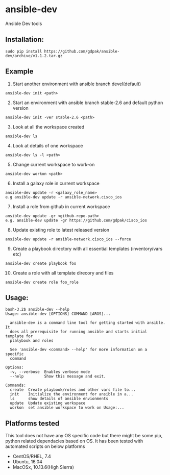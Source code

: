 # ansible-dev
Ansible Dev tools

## Installation:
```
sudo pip install https://github.com/gdpak/ansible-dev/archive/v1.1.2.tar.gz
```
## Example

1. Start another environment with ansible branch devel(default)
```
ansible-dev init <path>
```
2. Start an environment with ansible branch stable-2.6 and default python version
```
ansible-dev init -ver stable-2.6 <path>
```
3. Look at all the workspace created
```
ansible-dev ls
```
4. Look at details of one workspace
```
ansible-dev ls -l <path>
```

5. Change current workspace to work-on
```
ansible-dev workon <path>
```
6. Install a galaxy role in current workspace
```
ansible-dev update -r <galaxy_role_name>
e.g ansible-dev update -r ansible-network.cisco_ios
```
7. Install a role from github in current workspace
```
ansible-dev update -gr <github-repo-path>
e.g. ansible-dev update -gr https://github.com/gdpak/cisco_ios
```
8. Update existing role to latest released version
```
ansible-dev update -r ansible-network.cisco_ios --force
```
9. Create a playbook directory with all essential templates (inventory/vars etc)
```
ansible-dev create playbook foo
```
10. Create a role with all template direcory and files
```
ansible-dev create role foo_role
```

## Usage:
```
bash-3.2$ ansible-dev --help
Usage: ansible-dev [OPTIONS] COMMAND [ARGS]...

  ansible-dev is a command line tool for getting started with ansible. It
  does all prerequisite for running ansible and starts initial template for
  plalybook and roles

  See 'ansible-dev <command> --help' for more information on a specific
  command

Options:
  -v, --verbose  Enables verbose mode
  --help         Show this message and exit.

Commands:
  create  Create playbook/roles and other vars file to...
  init    Initialize the environment for ansible in a...
  ls      show details of ansible envionments
  update  Update existing workspace
  workon  set ansible workspace to work on Usage:...
```
## Platforms tested

This tool does not have any OS specific code but there might be some pip, python related dependacies based on OS. It has been tested with automated scripts on below platforms

- CentOS/RHEL, 7.4
- Ubuntu, 16.04
- MacOSx, 10.13.6(High Sierra)
